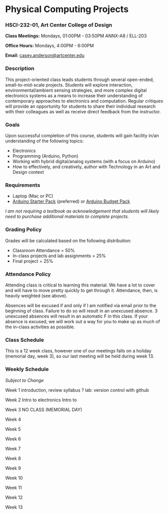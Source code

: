 # Physical Computing Projects
### HSCI-232-01, Art Center College of Design

**Class Meetings:**  Mondays, 01:00PM - 03:50PM ANNX-A8 / ELL-203

**Office Hours:** Mondays, 4:00PM - 6:00PM

**Email:** casey.anderson@artcenter.edu


### Description
This project-oriented class leads students through several open-ended, small-to-mid-scale projects. Students will explore interaction, environmental/ambient sensing strategies, and more complex digital electronics systems as a means to increase their understanding of contemporary approaches to electronics and computation. Regular critiques will provide an opportunity for students to share their individual research with their colleagues as well as receive direct feedback from the instructor.


### Goals
Upon successful completion of this course, students will gain facility in/an understanding of the following topics:
* Electronics
* Programming (Arduino, Python)
* Working with hybrid digital/analog systems (with a focus on Arduino)
* How to effectively, and creatively, author with Technology in an Art and Design context


### Requirements
* Laptop (Mac or PC)
*  [Arduino Starter Pack](https://www.adafruit.com/products/68) (preferred) or [Arduino Budget Pack](https://www.adafruit.com/products/193)

*I am not requiring a textbook as acknowledgement that students will likely need to purchase additional materials to complete projects.*


### Grading Policy
Grades will be calculated based on the following distribution:

* Classroom Attendance = 50%
* In-class projects and lab assignments = 25%
* Final project = 25%


### Attendance Policy
Attending class is critical to learning this material. We have a lot to cover and will have to move pretty quickly to get through it. Attendance, then, is heavily weighted (see above).

Absences will be excused if and only if I am notified via email prior to the beginning of class. Failure to do so will result in an unexcused absence. 3 unexcused absences will result in an automatic F in this class. If your absence is excused, we will work out a way for you to make up as much of the in-class activities as possible.


### Class Schedule
This is a 12 week class, however one of our meetings falls on a holiday (memorial day, week 3), so our last meeting will be held during week 13.


### Weekly Schedule
*Subject to Change*

Week 1
introduction, review syllabus
?
lab: version control with github


Week 2
Intro to electronics
Intro to

Week 3
NO CLASS (MEMORIAL DAY)


Week 4


Week 5


Week 6


Week 7


Week 8


Week 9


Week 10


Week 11


Week 12


Week 13
